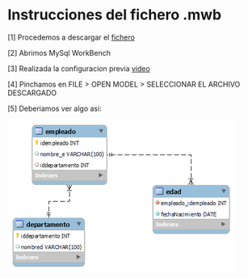 # Instrucciones del fichero .mwb

[1] Procedemos a descargar el [fichero](https://github.com/MarceloDanielChoque/BasesDeDatos-Practica/blob/main/modelo_datos/ModeloRelacionalMWB.mwb)

[2] Abrimos MySql WorkBench 

[3] Realizada la configuracion previa [video](https://www.youtube.com/watch?v=GQj0XpjQK4E)

[4] Pinchamos en FILE > OPEN MODEL > SELECCIONAR EL ARCHIVO DESCARGADO

[5] Deberiamos ver algo asi: 

<img src="https://github.com/MarceloDanielChoque/imagenes/blob/main/img/testjoin2.png">
